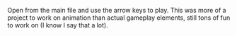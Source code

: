 Open from the main file and use the arrow keys to play. 
This was more of a project to work on animation than actual gameplay elements, still tons of fun to work on (I know I say that a lot).
